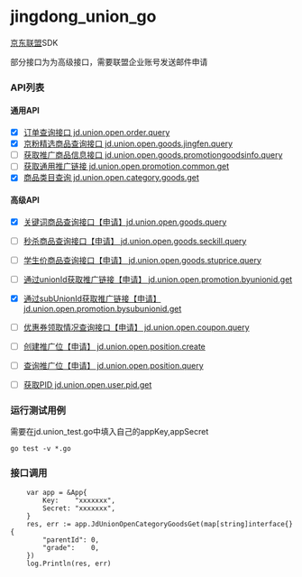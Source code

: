 # jingdong_union_go

[京东联盟](https://union.jd.com/helpcenter/12188-12384-46301)SDK

部分接口为为高级接口，需要联盟企业账号发送邮件申请

### API列表

#### 通用API
- [x] [订单查询接口 jd.union.open.order.query](https://union.jd.com/openplatform/api/650)
- [x] [京粉精选商品查询接口 jd.union.open.goods.jingfen.query](https://union.jd.com/openplatform/api/739)
- [ ] [获取推广商品信息接口 jd.union.open.goods.promotiongoodsinfo.query]()
- [ ] [获取通用推广链接 jd.union.open.promotion.common.get]()
- [x] [商品类目查询 jd.union.open.category.goods.get](https://union.jd.com/openplatform/api/693)

#### 高级API
- [x] [关键词商品查询接口【申请】jd.union.open.goods.query](https://union.jd.com/openplatform/api/628)
- [ ] [秒杀商品查询接口【申请】 jd.union.open.goods.seckill.query]()

- [ ] [学生价商品查询接口【申请】 jd.union.open.goods.stuprice.query]()

- [ ] [通过unionId获取推广链接【申请】 jd.union.open.promotion.byunionid.get]()

- [x] [通过subUnionId获取推广链接【申请】 jd.union.open.promotion.bysubunionid.get](https://union.jd.com/openplatform/api/634)

- [ ] [优惠券领取情况查询接口【申请】 jd.union.open.coupon.query]()

- [ ] [创建推广位【申请】 jd.union.open.position.create]()

- [ ] [查询推广位【申请】 jd.union.open.position.query]()

- [ ] [获取PID jd.union.open.user.pid.get]()

###  运行测试用例

需要在jd.union_test.go中填入自己的appKey,appSecret

``` golang
go test -v *.go
```

### 接口调用

``` golang
    var app = &App{
        Key:    "xxxxxxx",
        Secret: "xxxxxxx",
    }
    res, err := app.JdUnionOpenCategoryGoodsGet(map[string]interface{}{
        "parentId": 0,
        "grade":    0,
    })
    log.Println(res, err)
```